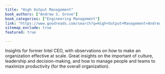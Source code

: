 ```yaml
---
title: "High Output Management"
book_authors: ["Andrew S. Grove"]
book_categories: ["Engineering Management"]
link: "https://www.goodreads.com/search?q=High+Output+Management+Andrew+S.+Grove"
sitemap_exclude: true
featured: true

---
```


Insights for former Intel CEO, with observations on how to make an organization effective at scale. Great insights on the important of culture, leadership and decision-making, and how to manage people and teams to maximize productivity (for the overall organization).